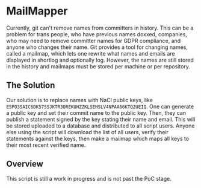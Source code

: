 # MailMapper

Currently, git can't remove names from committers in history. This can be a problem for trans people, who have previous names doxxed,
companies, who may need to remove committer names for GDPR compliance, and anyone who changes their name. Git provides a tool for changing names,
called a mailmap, which lets one rewrite what names and emails are displayed in shortlog and optionally log. However, the names are still
stored in the history and mailmaps must be stored per machine or per repository.


## The Solution

Our solution is to replace names with NaCl public keys, like `E5PO3SAIC6DK57SSJKTR3OREKUHZZKLSEHSLV4NPAA66KTQ2UEIQ`.
One can generate a public key and set their commit name to the public key. Then, they can publish a statement signed by the key
stating their name and email. This will be stored uploaded to a database and distributed to all script users.
Anyone else using the script will download the list of all users, verify their statements against the keys, then make a mailmap which maps
all keys to their most recent verified name.

## Overview

This script is still a work in progress and is not past the PoC stage.
